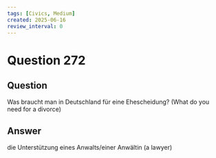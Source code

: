 ```yaml
---
tags: [Civics, Medium]
created: 2025-06-16
review_interval: 0
---
```


# Question 272

## Question

Was braucht man in Deutschland für eine Ehescheidung? (What do you need for a divorce)

## Answer

die Unterstützung eines Anwalts/einer Anwältin (a lawyer)
